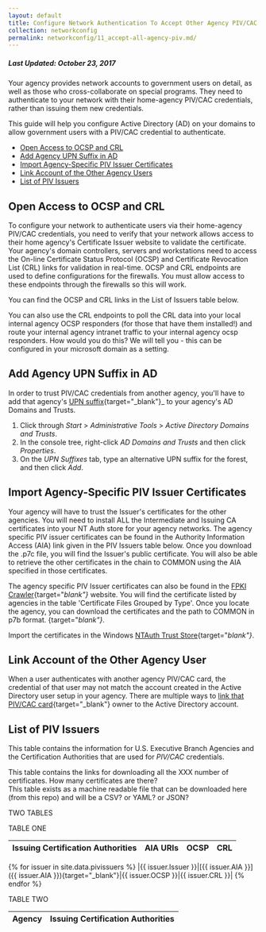 ```yaml
---
layout: default
title: Configure Network Authentication To Accept Other Agency PIV/CAC Cards
collection: networkconfig
permalink: networkconfig/11_accept-all-agency-piv.md/
---
```


##### Last Updated: October 23, 2017

Your agency provides network accounts to government users on detail, as well as those who cross-collaborate on special programs. They need to authenticate to your network with their home-agency PIV/CAC credentials, rather than issuing them new credentials. 

This guide will help you configure Active Directory (AD) on your domains to allow government users with a PIV/CAC credential to authenticate. 

* [Open Access to OCSP and CRL](#open-access-to-ocsp-and-crl)
* [Add Agency UPN Suffix in AD](#add-agency-upn-suffix)
* [Import Agency-Specific PIV Issuer Certificates](#import-agency-specific-piv-issuer-certificates)
* [Link Account of the Other Agency Users](#account-linking-other-agency-users)
* [List of PIV Issuers](#list-of-piv-issuers)

## Open Access to OCSP and CRL

To configure your network to authenticate users via their home-agency PIV/CAC credentials, you need to verify that your network allows access to their home agency's Certificate Issuer website to validate the certificate. Your agency's domain controllers, servers and workstations need to access the On-line Certificate Status Protocol (OCSP) and Certificate Revocation List (CRL) links for validation in real-time. OCSP and CRL endpoints are used to define configurations for the firewalls. You must allow access to these endpoints through the firewalls so this will work.

You can find the OCSP and CRL links in the List of Issuers table below.

You can also use the CRL endpoints to poll the CRL data into your local internal agency OCSP responders (for those that have them installed!) and route your internal agency intranet traffic to your internal agency ocsp responders. How would you do this?  We will tell you - this can be configured in your microsoft domain as a setting.

## Add Agency UPN Suffix in AD

In order to trust PIV/CAC credentials from another agency, you'll have to add that agency's [UPN suffix](https://technet.microsoft.com/en-us/library/cc772007(v=ws.11).aspx){target="_blank"}_ to your agency's AD Domains and Trusts.

1. Click through _Start_ &gt; _Administrative Tools_ &gt; _Active Directory Domains and Trusts_.
2. In the console tree, right-click _AD Domains and Trusts_ and then click _Properties_.
3. On the _UPN Suffixes_ tab, type an alternative UPN suffix for the forest, and then click _Add_.

## Import Agency-Specific PIV Issuer Certificates

Your agency will have to trust the Issuer's certificates for the other agencies. You will need to install ALL the Intermediate and Issuing CA certificates into your NT Auth store for your agency networks. The agency specific PIV issuer certificates can be found in the Authority Information Access (AIA) link given in the PIV Issuers table below. Once you download the .p7c file, you will find the Issuer's public certificate. You will also be able to retrieve the other certificates in the chain to COMMON using the AIA specified in those certificates.

The agency specific PIV Issuer certificates can also be found in the [FPKI Crawler](https://fpki-graph.fpki-lab.gov/crawler/){target="_blank"}_ website. You will find the certificate listed by agencies in the table 'Certificate Files Grouped by Type'. Once you locate the agency, you can download the certificates and the path to COMMON in p7b format.
{target="_blank"}_.

Import the certificates in the Windows [NTAuth Trust Store](https://piv.idmanagement.gov/networkconfig/trustedroots/){target="_blank"}_.

## Link Account of the Other Agency User

When a user authenticates with another agency PIV/CAC card, the credential of that user may not match the account created in the Active Directory user setup in your agency. There are multiple ways to [link that PIV/CAC card](https://piv.idmanagement.gov/networkconfig/accounts/){target="_blank"} owner to the Active Directory account.

## List of PIV Issuers

This table contains the information for U.S. Executive Branch Agencies and the Certification Authorities that are used for _PIV/CAC_ credentials.
 
This table contains the links for downloading all the XXX number of certificates.  How many certificates are there?  
This table exists as a machine readable file that can be downloaded here (from this repo) and will be a CSV? or YAML? or JSON?

TWO TABLES

TABLE ONE

| Issuing Certification Authorities | AIA URIs | OCSP  | CRL |
|------|-------|-------|------
{% for issuer in site.data.pivissuers %}
|{{ issuer.Issuer }}|[{{ issuer.AIA }}]({{ issuer.AIA }}){target="_blank"}|{{ issuer.OCSP }}|{{ issuer.CRL }}|
{% endfor %}

TABLE TWO

| Agency | Issuing Certification Authorities |
|------|-------------|



